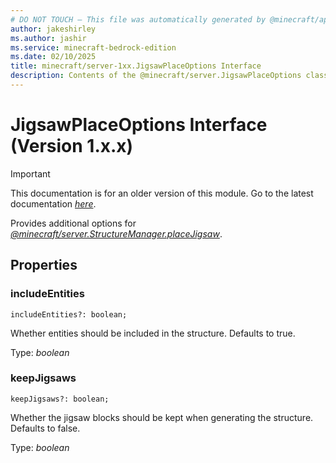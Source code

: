 ```yaml
---
# DO NOT TOUCH — This file was automatically generated by @minecraft/api-docs-generator, to report problems file an issue at https://github.com/Mojang/minecraft-scripting-libraries
author: jakeshirley
ms.author: jashir
ms.service: minecraft-bedrock-edition
ms.date: 02/10/2025
title: minecraft/server-1xx.JigsawPlaceOptions Interface
description: Contents of the @minecraft/server.JigsawPlaceOptions class (Version 1.x.x).
---
```

# JigsawPlaceOptions Interface (Version 1.x.x)

> [!IMPORTANT]
> This documentation is for an older version of this module. Go to the latest documentation [*here*](../../../scriptapi/minecraft/server/JigsawPlaceOptions.md).

Provides additional options for [*@minecraft/server.StructureManager.placeJigsaw*](../../../priorscriptapi/minecraft/server-1xx/StructureManager.md#placejigsaw).

## Properties

### **includeEntities**
`includeEntities?: boolean;`

Whether entities should be included in the structure. Defaults to true.

Type: *boolean*

### **keepJigsaws**
`keepJigsaws?: boolean;`

Whether the jigsaw blocks should be kept when generating the structure. Defaults to false.

Type: *boolean*
